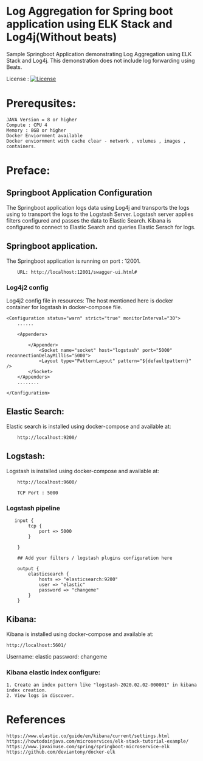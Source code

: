 # Log Aggregation for Spring boot application using ELK Stack and Log4j(Without beats)

Sample Springboot Application demonstrating Log Aggregation using ELK Stack and Log4j. This demonstration does not include log forwarding using Beats.

License : [![License](https://img.shields.io/badge/License-Apache%202.0-blue.svg)](https://opensource.org/licenses/Apache-2.0)



# Prerequsites:
	JAVA Version = 8 or higher
	Compute : CPU 4
	Memory : 8GB or higher
	Docker Enviornment available
    Docker enviornment with cache clear - network , volumes , images , containers.
    
    
# Preface:

## Springboot Application Configuration
The Springboot application logs data using Log4j and transports the logs using <socket-appender> to transport the logs to the Logstash Server. Logstash server applies filters configured and passes the data to Elastic Search.
Kibana is configured to connect to Elastic Search and queries Elastic Serach for logs.


## Springboot application.
The Springboot application is running on port : 12001.

        URL: http://localhost:12001/swagger-ui.html#
        
   ### Log4j2 config
   Log4j2 config file in resources:
   The host mentioned here is docker container for logstash in docker-compose file.
   
    <Configuration status="warn" strict="true" monitorInterval="30">
        ......

        <Appenders>
     
            </Appender>
                <Socket name="socket" host="logstash" port="5000" reconnectionDelayMillis="5000">
                <Layout type="PatternLayout" pattern="${defaultpattern}" />	
            </Socket>
        </Appenders>
        ........
        
    </Configuration>
    
    
## Elastic Search:
Elastic search is installed using docker-compose and available at:
    
        http://localhost:9200/
        
        
        
## Logstash:
Logstash is installed using docker-compose and available at:
    
        http://localhost:9600/   
        
        TCP Port : 5000
        
  ### Logstash pipeline
  
       input {
            tcp {
                port => 5000
            }

        }

        ## Add your filters / logstash plugins configuration here

        output {
            elasticsearch {
                hosts => "elasticsearch:9200"
                user => "elastic"
                password => "changeme"
            }
        }
 
 
 ## Kibana:
 Kibana is installed using docker-compose and available at:
 
    http://localhost:5601/
    
    
Username: elastic
password: changeme
    
    
   ### Kibana elastic index configure:
    1. Create an index pattern like "logstash-2020.02.02-000001" in kibana index creation.
    2. View logs in discover.
    
 
 
 # References
 
    https://www.elastic.co/guide/en/kibana/current/settings.html
    https://howtodoinjava.com/microservices/elk-stack-tutorial-example/
    https://www.javainuse.com/spring/springboot-microservice-elk
    https://github.com/deviantony/docker-elk
    

